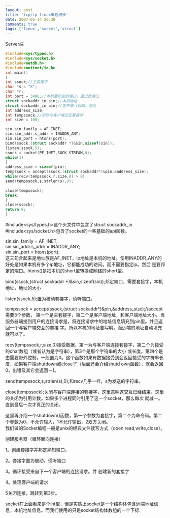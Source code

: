 ```yaml
---
layout: post
title: 'tcp/ip linux编程初步'
date: 2007-05-14 20:38
comments: true
tags: ['linux','socket','struct']
---
```


Server端
```c
#include<sys/types.h>  
#include<sys/socket.h>  
#include<netdb.h>  
#include<netinet/in.h>  
int main()  
{  
int ssock;//主套接字  
char *s = "X";  
char *r;  
int port = 3490;//本机要邦定的端口，通过此端口  
struct sockaddr_in sin;//本机地址  
struct sockaddr_in pin;//客户端（远端）地址  
int address_size;  
int tempssock;//实际与客户端交互套接字  
int size = 100;

sin.sin_family = AF_INET;  
sin.sin_addr.s_addr = INADDR_ANY;  
sin.sin_port = htons(port);  
bind(ssock,(struct sockaddr *)&sin,sizeof(sin));  
listen(ssock,5);  
ssock = socket(PF_INET,SOCK_STREAM,0);  
while(1)  
{  
address_size = sizeof(pin);  
tempssock = accept(ssock,(struct sockaddr*)&pin,&address_size);  
while(recv(tempssock,r,size,0) > 0)  
send(tempssock,s,strlen(s),0);  
  
close(tempssock);  
break;  
}  
close(ssock);  
return 0;  
}

```

#include<sys/types.h>这个头文件中包含了struct sockaddr_in  
#include<sys/socket.h>包含了socket的一些基础的api函数。

sin.sin_family = AF_INET;  
sin.sin_addr.s_addr = INADDR_ANY;  
sin.sin_port = htons(port);  
这三句合起来是地址族是AF_INET，ip地址是本机的地址。使用INADDR_ANY的好处是如果本机有多个ip地址，它都能成功的访问。而不需要指定ip。然后
是要邦定的端口。htons()是把本机的short型转换成网络的short型。

bind(ssock,(struct sockaddr *)&sin,sizeof(sin));邦定端口，需要套接字，本机地址，地址的大小

listen(ssock,5);置为被动套接字，侦听端口。  
  
tempssock = accept(ssock,(struct sockaddr*)&pin,&address_size);//accept需要3个参数，
第一个是主套接字，第二个是客户端地址，和客户端地址大小。当服务器端接到用户的连接请求是，将连接请求中的地址信息填充到pin里。并且返回一个与客户端交互的套接
字。所以本机的地址要写明，而远端的地址自动填充就可以了。

recv(tempssock,r,size,0)接受数据，第一为与客户端连接套接字，第二个为接受的char数组（或者认为是字符串），第3个是那个字符串的大小
或长度。第四个是由需要带外控制，一般置为0。这个函数如果有数据接受到会返回接受的字符串长度，如果客户端shutdown或close了（后面还会介绍shutd
own函数），就会返回0，出错及其它会返回－1。

send(tempssock,s,strlen(s),0);和recv几乎一样，s为发送的字符串。

close(tempssock);关闭与客户端连接的套接字，这里意味这交互已经结束。这里的关闭为引用计数。如果多个进程同时引用了这一个socket，那么每次
就减一。直到最后一次才真正的关闭。

这里再介绍一个shutdown()函数，第一个参数为套接字，第二个为命令码。第二个参数为0，不允许输入，1不允许输出，2双方关闭。  
我们做的Socket编程一般是unix的经典文件读写方式（open,read,write,close）。

创建服务器（循环面向连接）

1。创建套接字并邦定熟知端口，

2。套接字置为被动，侦听端口

3。循环接受来自下一个客户端的连接请求。并  创建新的套接字

4。处理客户端的请求

5关闭连接，跳转到第3步。

socket在上面看来是个int型，但是实质上socket是一个结构体包含远端地址信息，本机地址信息。而我们使用的只是socket结构体数组的一个下标.


